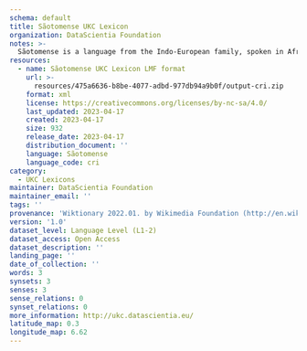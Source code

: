 ```yaml
---
schema: default
title: Sãotomense UKC Lexicon
organization: DataScientia Foundation
notes: >-
  Sãotomense is a language from the Indo-European family, spoken in Africa. The UKC Lexicon of Sãotomense is represented as a lexico-semantic network. It consists of words, word senses, synsets, as well as sense-level and synset-level relationships.
resources:
  - name: Sãotomense UKC Lexicon LMF format
    url: >-
      resources/475a6636-b8be-4077-adbd-977db94a9b0f/output-cri.zip
    format: xml
    license: https://creativecommons.org/licenses/by-nc-sa/4.0/
    last_updated: 2023-04-17
    created: 2023-04-17
    size: 932
    release_date: 2023-04-17
    distribution_document: ''
    language: Sãotomense
    language_code: cri
category:
  - UKC Lexicons
maintainer: DataScientia Foundation
maintainer_email: ''
tags: ''
provenance: 'Wiktionary 2022.01. by Wikimedia Foundation (http://en.wiktionary.org); Princeton WordNet 2.1 by Princeton University (https://wordnet.princeton.edu)'
version: '1.0'
dataset_level: Language Level (L1-2)
dataset_access: Open Access
dataset_description: ''
landing_page: ''
date_of_collection: ''
words: 3
synsets: 3
senses: 3
sense_relations: 0
synset_relations: 0
more_information: http://ukc.datascientia.eu/
latitude_map: 0.3
longitude_map: 6.62
---
```

